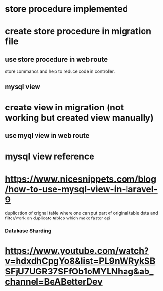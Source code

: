 # store procedure implemented 

# create store procedure in migration file 
## use store procedure in web route

store commands and help to reduce code in controller.


## mysql view

# create view in migration (not working but created view manually)
## use myql view in web route

# mysql view reference
# https://www.nicesnippets.com/blog/how-to-use-mysql-view-in-laravel-9


duplication of orignal table where one can put part of original table data and filter/work on duplicate tables which make faster api

### Database Sharding

# https://www.youtube.com/watch?v=hdxdhCpgYo8&list=PL9nWRykSBSFjU7UGR37SFfOb1oMYLNhag&ab_channel=BeABetterDev
